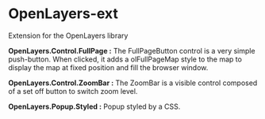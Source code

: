 OpenLayers-ext
==============

Extension for the OpenLayers library

**OpenLayers.Control.FullPage :**
The FullPageButton control is a very simple push-button. When clicked, it adds a olFullPageMap style to the map to display the map at fixed position and fill the browser window.

**OpenLayers.Control.ZoomBar :**
The ZoomBar is a visible control composed of a set off button to switch zoom level.

**OpenLayers.Popup.Styled :**
Popup styled by a CSS.
